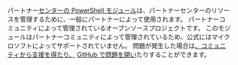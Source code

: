 パートナー[センターの PowerShell モジュール](https://github.com/microsoft/partner-center-powershell/)は、パートナーセンターのリソースを管理するために、一般にパートナーによって使用されます。 パートナーコミュニティによって管理されているオープンソースプロジェクトです。 このモジュールはパートナーコミュニティによって管理されているため、公式にはマイクロソフトによってサポートされていません。 問題が発生した場合は[、コミュニティから支援を得たり、](https://stackoverflow.com/questions/tagged/partner+center) [GitHub で問題を開い](https://github.com/microsoft/partner-center-powershell/issues)たりすることができます。